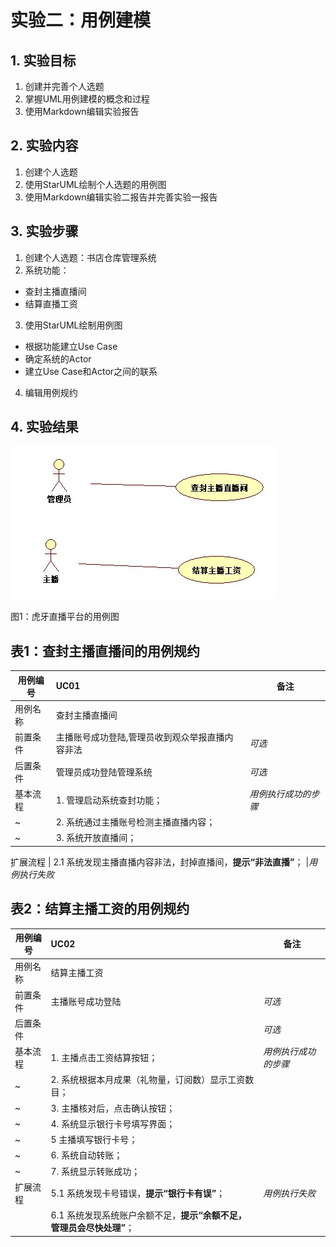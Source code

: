 # 实验二：用例建模

## 1. 实验目标
1. 创建并完善个人选题
2. 掌握UML用例建模的概念和过程
3. 使用Markdown编辑实验报告

## 2. 实验内容

1. 创建个人选题
2. 使用StarUML绘制个人选题的用例图
3. 使用Markdown编辑实验二报告并完善实验一报告 

## 3. 实验步骤

1. 创建个人选题：书店仓库管理系统
2. 系统功能：
 - 查封主播直播间
 - 结算直播工资
3. 使用StarUML绘制用例图
 - 根据功能建立Use Case
 - 确定系统的Actor
 - 建立Use Case和Actor之间的联系
4. 编辑用例规约
## 4. 实验结果

![用例图](./lab2_UseCaseDiagram1.jpg)


图1：虎牙直播平台的用例图



## 表1：查封主播直播间的用例规约  

用例编号  | UC01 | 备注  
-|:-|-  
用例名称  | 查封主播直播间  |   
前置条件  | 主播账号成功登陆,管理员收到观众举报直播内容非法     | *可选*   
后置条件  | 管理员成功登陆管理系统     | *可选*   
基本流程  | 1. 管理启动系统查封功能；  |*用例执行成功的步骤*    
~| 2. 系统通过主播账号检测主播直播内容；  |   
~| 3. 系统开放直播间；  |   
  
扩展流程  | 2.1 系统发现主播直播内容非法，封掉直播间，**提示“非法直播”**；  |*用例执行失败*  


## 表2：结算主播工资的用例规约  

用例编号  | UC02 | 备注  
-|:-|-  
用例名称  | 结算主播工资  |   
前置条件  |   主播账号成功登陆     | *可选*   
后置条件  |                      | *可选*   
基本流程  | 1. 主播点击工资结算按钮；  |*用例执行成功的步骤*    
~| 2. 系统根据本月成果（礼物量，订阅数）显示工资数目；  |   
~| 3. 主播核对后，点击确认按钮；  |   
~| 4. 系统显示银行卡号填写界面；  |  
~| 5 主播填写银行卡号；               |    
~| 6. 系统自动转账；                 |   
~| 7. 系统显示转账成功；              |   
扩展流程  | 5.1 系统发现卡号错误，**提示“银行卡有误”**；  |*用例执行失败* 
         | 6.1 系统发现系统账户余额不足，**提示“余额不足，管理员会尽快处理”**；  | 

